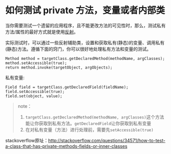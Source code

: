 # 如何测试 private 方法，变量或者内部类

当你需要测试一个遗留的应用程序，且不能更改方法的可见性时，那么，测试私有方法/属性的最好方式就是使用[反射](https://en.wikipedia.org/wiki/Reflection_%28computer_programming%29)。

实际测试时，可以通过一些反射辅助类，设置和获取私有(静态)的变量、调用私有(静态)方法。遵循下面的窍门，你可以很好地处理私有方法和变量的测试。

```
Method method = targetClass.getDeclaredMethod(methodName, argClasses);
method.setAccessible(true);
return method.invoke(targetObject, argObjects);
```

私有变量:

```
Field field = targetClass.getDeclaredField(fieldName);
field.setAccessible(true);
field.set(object, value);

```
> note：
> 1. `targetClass.getDeclaredMethod(methodName, argClasses)`这个方法能让你获取到私有方法。`getDeclaredField`让你获取到私有变量
> 2. 在对私有变量（方法）进行处理前，需要先`setAccessible(true)`

stackoverflow原址：http://stackoverflow.com/questions/34571/how-to-test-a-class-that-has-private-methods-fields-or-inner-classes